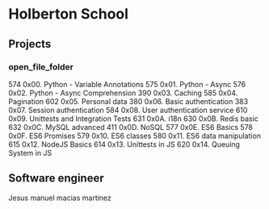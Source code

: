  # Holberton School
## Projects
### open_file_folder

 574 0x00. Python - Variable Annotations
 575 0x01. Python - Async
 576 0x02. Python - Async Comprehension
 390 0x03. Caching
 585 0x04. Pagination
 602 0x05. Personal data
 380 0x06. Basic authentication
 383 0x07. Session authentication
 584 0x08. User authentication service
 610 0x09. Unittests and Integration Tests
 631 0x0A. i18n
 630 0x0B. Redis basic
 632 0x0C. MySQL advanced
 411 0x0D. NoSQL
 577 0x0E. ES6 Basics
 578 0x0F. ES6 Promises
 579 0x10. ES6 classes
 580 0x11. ES6 data manipulation
 615 0x12. NodeJS Basics
 614 0x13. Unittests in JS
 620 0x14. Queuing System in JS
## Software engineer
Jesus manuel macias martinez